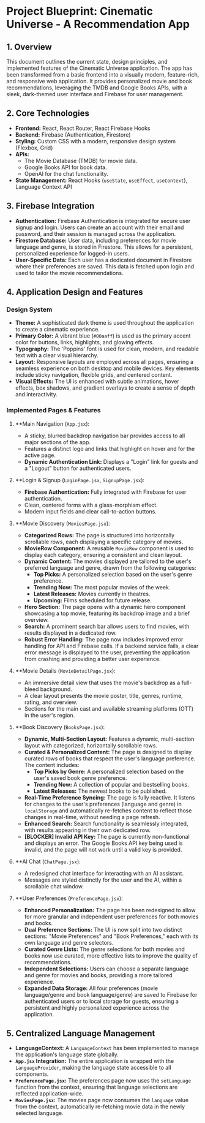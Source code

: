 # Project Blueprint: Cinematic Universe - A Recommendation App

## 1. Overview

This document outlines the current state, design principles, and implemented features of the Cinematic Universe application. The app has been transformed from a basic frontend into a visually modern, feature-rich, and responsive web application. It provides personalized movie and book recommendations, leveraging the TMDB and Google Books APIs, with a sleek, dark-themed user interface and Firebase for user management.

## 2. Core Technologies

- **Frontend:** React, React Router, React Firebase Hooks
- **Backend:** Firebase (Authentication, Firestore)
- **Styling:** Custom CSS with a modern, responsive design system (Flexbox, Grid)
- **APIs:**
  - The Movie Database (TMDB) for movie data.
  - Google Books API for book data.
  - OpenAI for the chat functionality.
- **State Management:** React Hooks (`useState`, `useEffect`, `useContext`), Language Context API

## 3. Firebase Integration

- **Authentication:** Firebase Authentication is integrated for secure user signup and login. Users can create an account with their email and password, and their session is managed across the application.
- **Firestore Database:** User data, including preferences for movie language and genre, is stored in Firestore. This allows for a persistent, personalized experience for logged-in users.
- **User-Specific Data:** Each user has a dedicated document in Firestore where their preferences are saved. This data is fetched upon login and used to tailor the movie recommendations.

## 4. Application Design and Features

### Design System

- **Theme:** A sophisticated dark theme is used throughout the application to create a cinematic experience.
- **Primary Color:** A vibrant blue (`#00aaff`) is used as the primary accent color for buttons, links, highlights, and glowing effects.
- **Typography:** The 'Poppins' font is used for clean, modern, and readable text with a clear visual hierarchy.
- **Layout:** Responsive layouts are employed across all pages, ensuring a seamless experience on both desktop and mobile devices. Key elements include sticky navigation, flexible grids, and centered content.
- **Visual Effects:** The UI is enhanced with subtle animations, hover effects, box shadows, and gradient overlays to create a sense of depth and interactivity.

### Implemented Pages & Features

1.  **Main Navigation (`App.jsx`):
    - A sticky, blurred backdrop navigation bar provides access to all major sections of the app.
    - Features a distinct logo and links that highlight on hover and for the active page.
    - **Dynamic Authentication Link:** Displays a "Login" link for guests and a "Logout" button for authenticated users.

2.  **Login & Signup (`LoginPage.jsx`, `SignupPage.jsx`):
    - **Firebase Authentication:** Fully integrated with Firebase for user authentication.
    - Clean, centered forms with a glass-morphism effect.
    - Modern input fields and clear call-to-action buttons.

3.  **Movie Discovery (`MoviesPage.jsx`):
    - **Categorized Rows:** The page is structured into horizontally scrollable rows, each displaying a specific category of movies.
    - **MovieRow Component:** A reusable `MovieRow` component is used to display each category, ensuring a consistent and clean layout.
    - **Dynamic Content:** The movies displayed are tailored to the user's preferred language and genre, drawn from the following categories:
        - **Top Picks:** A personalized selection based on the user's genre preference.
        - **Trending Now:** The most popular movies of the week.
        - **Latest Releases:** Movies currently in theatres.
        - **Upcoming:** Films scheduled for future release.
    - **Hero Section:** The page opens with a dynamic hero component showcasing a top movie, featuring its backdrop image and a brief overview.
    - **Search:** A prominent search bar allows users to find movies, with results displayed in a dedicated row.
    - **Robust Error Handling:** The page now includes improved error handling for API and Firebase calls. If a backend service fails, a clear error message is displayed to the user, preventing the application from crashing and providing a better user experience.

4.  **Movie Details (`MovieDetailPage.jsx`):
    - An immersive detail view that uses the movie's backdrop as a full-bleed background.
    - A clear layout presents the movie poster, title, genres, runtime, rating, and overview.
    - Sections for the main cast and available streaming platforms (OTT) in the user's region.

5.  **Book Discovery (`BooksPage.jsx`):
    - **Dynamic, Multi-Section Layout:** Features a dynamic, multi-section layout with categorized, horizontally scrollable rows.
    - **Curated & Personalized Content:** The page is designed to display curated rows of books that respect the user's language preference. The content includes:
        - **Top Picks by Genre:** A personalized selection based on the user's saved book genre preference.
        - **Trending Now:** A collection of popular and bestselling books.
        - **Latest Releases:** The newest books to be published.
    - **Real-Time Preference Syncing:** The page is fully reactive. It listens for changes to the user's preferences (language and genre) in `localStorage` and automatically re-fetches content to reflect those changes in real-time, without needing a page refresh.
    - **Enhanced Search:** Search functionality is seamlessly integrated, with results appearing in their own dedicated row.
    - **[BLOCKER] Invalid API Key:** The page is currently non-functional and displays an error. The Google Books API key being used is invalid, and the page will not work until a valid key is provided.


6.  **AI Chat (`ChatPage.jsx`):
    - A redesigned chat interface for interacting with an AI assistant.
    - Messages are styled distinctly for the user and the AI, within a scrollable chat window.

7.  **User Preferences (`PreferencePage.jsx`):
    - **Enhanced Personalization:** The page has been redesigned to allow for more granular and independent user preferences for both movies and books.
    - **Dual Preference Sections:** The UI is now split into two distinct sections: "Movie Preferences" and "Book Preferences," each with its own language and genre selectors.
    - **Curated Genre Lists:** The genre selections for both movies and books now use curated, more effective lists to improve the quality of recommendations.
    - **Independent Selections:** Users can choose a separate language and genre for movies and books, providing a more tailored experience.
    - **Expanded Data Storage:** All four preferences (movie language/genre and book language/genre) are saved to Firebase for authenticated users or to local storage for guests, ensuring a persistent and highly personalized experience across the application.

## 5. Centralized Language Management

- **LanguageContext:** A `LanguageContext` has been implemented to manage the application's language state globally.
- **`App.jsx` Integration:** The entire application is wrapped with the `LanguageProvider`, making the language state accessible to all components.
- **`PreferencePage.jsx`:** The preferences page now uses the `setLanguage` function from the context, ensuring that language selections are reflected application-wide.
- **`MoviesPage.jsx`:** The movies page now consumes the `language` value from the context, automatically re-fetching movie data in the newly selected language.
